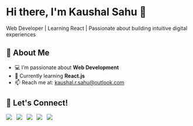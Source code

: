 # Hi there, I'm Kaushal Sahu 👋

Web Developer | Learning React | Passionate about building intuitive digital experiences


## 🚀 About Me

- 💻 I’m passionate about **Web Development**
- 🌱 Currently learning **React.js**
- 📫 Reach me at: [kaushal.r.sahu@outlook.com](mailto:kaushal.r.sahu@outlook.com)


## 🤝 Let's Connect!

  <a href="https://linkedin.com/in/kaushalsahu07" target="_blank" title="LinkedIn">
    <img src="https://img.shields.io/badge/LinkedIn-0A66C2.svg?&style=for-the-badge&logo=linkedin&logoColor=white"/></a>
  &nbsp;
  <a href="https://x.com/kaushalsahu_07" target="_blank" title="X Twitter">
    <img src="https://img.shields.io/badge/X Twitter-000000.svg?&style=for-the-badge&logo=twitter&logoColor=white"/></a>
     &nbsp;
  <a href="https://kaushalsahu07.github.io/portfolio/" target="_blank" title="Portfolio">
    <img src="https://img.shields.io/badge/Portfolio-12100E.svg?&style=for-the-badge&logo=github&logoColor=white"/></a>
  &nbsp;
  <a href="https://www.instagram.com/cd.kaushal/" target="_blank" title="Instagram">
    <img src="https://img.shields.io/badge/Instagram-E4405F.svg?&style=for-the-badge&logo=instagram&logoColor=white"/></a>
  &nbsp;
  <a href="https://dribbble.com/cdkaushal" target="_blank" title="Dribbble">
    <img src="https://img.shields.io/badge/Dribbble-EA4C89.svg?&style=for-the-badge&logo=dribbble&logoColor=white"/></a>
  &nbsp;

